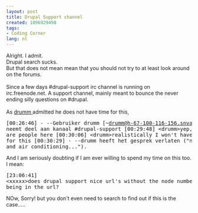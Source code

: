 ```yaml
---
layout: post
title: Drupal Support channel
created: 1096929498
tags:
- Coding Corner
lang: nl
---
```

Alright. I admit.<br />Drupal search sucks.<br />But that does not mean mean that you should not try to at least look around on the forums.<br /><br />Since a few days #drupal-support irc channel is running on irc.freenode.net. A support channel, mainly meant to bounce the never ending silly questions on #drupal.<br /><br />As [drumm ](http://delocalizedham.com/) admitted he does not have time for this,<br /><pre>[00:26:46] - --Gebruiker drumm [~drumm@h-67-100-116-156.snvacaid.covad.net] neemt deel aan kanaal #drupal-support [00:29:48] &lt;drumm&gt;yep, there are people here [00:30:06] &lt;drumm&gt;realistically I won't have time for this [00:30:29] - --drumm heeft het gesprek verlaten ("need coffee and air conditioning...").</pre>And I am seriously doubting if I am ever willing to spend my time on this too.<br />I mean:<pre>[23:06:41] &lt;xxxxx&gt;does drupal support nice url's without the node number being in the url?</pre>NOw, Sorry! but you don't even need to search to find out if this is the case.....
